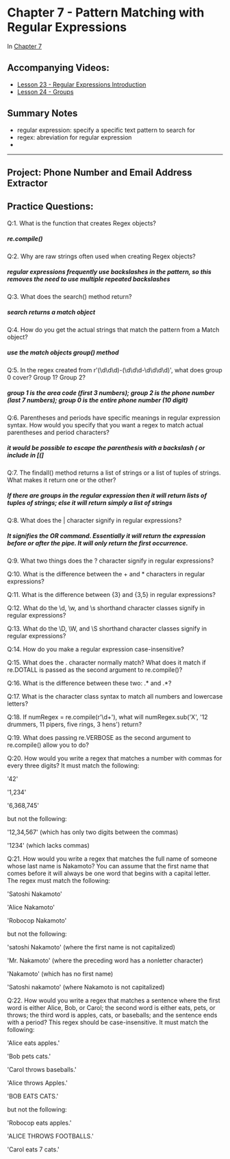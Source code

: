 # Chapter 7 - Pattern Matching with Regular Expressions
In [Chapter 7](https://automatetheboringstuff.com/chapter7/) 

## Accompanying Videos:
- [Lesson 23 - Regular Expressions Introduction](https://youtu.be/ruRYJiV2hI0)
- [Lesson 24 - Groups](https://youtu.be/QQVDWnnieOw)

## Summary Notes

- regular expression: specify a specific text pattern to search for
- regex: abreviation for regular expression
- 

------
## Project: Phone Number and Email Address Extractor

## Practice Questions:
Q:1. What is the function that creates Regex objects?

##### re.compile()

Q:2. Why are raw strings often used when creating Regex objects?

##### regular expressions frequently use backslashes in the pattern, so this removes the need to use multiple repeated backslashes

Q:3. What does the search() method return?

##### search returns a match object

Q:4. How do you get the actual strings that match the pattern from a Match object?

##### use the match objects group() method

Q:5. In the regex created from r'(\d\d\d)-(\d\d\d-\d\d\d\d)', what does group 0 cover? Group 1? Group 2?

##### group 1 is the area code (first 3 numbers); group 2 is the phone number (last 7 numbers); group 0 is the entire phone number (10 digit)

Q:6. Parentheses and periods have specific meanings in regular expression syntax. How would you specify that you want a regex to match actual parentheses and period characters?

##### it would be possible to escape the parenthesis with a backslash \( or include in [(]

Q:7. The findall() method returns a list of strings or a list of tuples of strings. What makes it return one or the other?

##### If there are groups in the regular expression then it will return lists of tuples of strings; else it will return simply a list of strings

Q:8. What does the | character signify in regular expressions?

##### It signifies the OR command. Essentially it will return the expression before or after the pipe. It will only return the first occurrence.

Q:9. What two things does the ? character signify in regular expressions?



Q:10. What is the difference between the + and * characters in regular expressions?

Q:11. What is the difference between {3} and {3,5} in regular expressions?

Q:12. What do the \d, \w, and \s shorthand character classes signify in regular expressions?

Q:13. What do the \D, \W, and \S shorthand character classes signify in regular expressions?

Q:14. How do you make a regular expression case-insensitive?

Q:15. What does the . character normally match? What does it match if re.DOTALL is passed as the second argument to re.compile()?  

Q:16. What is the difference between these two: .* and .*?

Q:17. What is the character class syntax to match all numbers and lowercase letters?

Q:18. If numRegex = re.compile(r'\d+'), what will numRegex.sub('X', '12 drummers, 11 pipers, five rings, 3 hens') return?

Q:19. What does passing re.VERBOSE as the second argument to re.compile() allow you to do?

Q:20. How would you write a regex that matches a number with commas for every three digits? It must match the following:

'42'

'1,234'

'6,368,745'

but not the following:

'12,34,567' (which has only two digits between the commas)

'1234' (which lacks commas)

Q:21. How would you write a regex that matches the full name of someone whose last name is Nakamoto? You can assume that the first name that comes before it will always be one word that begins with a capital letter. The regex must match the following:

'Satoshi Nakamoto'

'Alice Nakamoto'

'Robocop Nakamoto'

but not the following:

'satoshi Nakamoto' (where the first name is not capitalized)

'Mr. Nakamoto' (where the preceding word has a nonletter character)

'Nakamoto' (which has no first name)

'Satoshi nakamoto' (where Nakamoto is not capitalized)

Q:22. How would you write a regex that matches a sentence where the first word is either Alice, Bob, or Carol; the second word is either eats, pets, or throws; the third word is apples, cats, or baseballs; and the sentence ends with a period? This regex should be case-insensitive. It must match the following:

'Alice eats apples.'

'Bob pets cats.'

'Carol throws baseballs.'

'Alice throws Apples.'

'BOB EATS CATS.'

but not the following:

'Robocop eats apples.'

'ALICE THROWS FOOTBALLS.'

'Carol eats 7 cats.'
